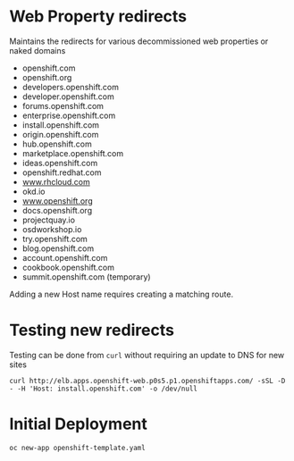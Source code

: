 # Web Property redirects

Maintains the redirects for various decommissioned web properties or naked domains

  - openshift.com
  - openshift.org
  - developers.openshift.com
  - developer.openshift.com
  - forums.openshift.com
  - enterprise.openshift.com
  - install.openshift.com
  - origin.openshift.com
  - hub.openshift.com
  - marketplace.openshift.com
  - ideas.openshift.com
  - openshift.redhat.com
  - www.rhcloud.com
  - okd.io
  - www.openshift.org
  - docs.openshift.org
  - projectquay.io
  - osdworkshop.io
  - try.openshift.com
  - blog.openshift.com
  - account.openshift.com
  - cookbook.openshift.com
  - summit.openshift.com (temporary)

Adding a new Host name requires creating a matching route.

# Testing new redirects

Testing can be done from `curl` without requiring an update to DNS for new sites

    curl http://elb.apps.openshift-web.p0s5.p1.openshiftapps.com/ -sSL -D - -H 'Host: install.openshift.com' -o /dev/null


# Initial Deployment

```bash
oc new-app openshift-template.yaml
```
